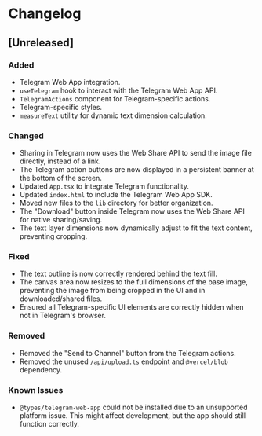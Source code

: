 # Changelog

## [Unreleased]

### Added
- Telegram Web App integration.
- `useTelegram` hook to interact with the Telegram Web App API.
- `TelegramActions` component for Telegram-specific actions.
- Telegram-specific styles.
- `measureText` utility for dynamic text dimension calculation.

### Changed
- Sharing in Telegram now uses the Web Share API to send the image file directly, instead of a link.
- The Telegram action buttons are now displayed in a persistent banner at the bottom of the screen.
- Updated `App.tsx` to integrate Telegram functionality.
- Updated `index.html` to include the Telegram Web App SDK.
- Moved new files to the `lib` directory for better organization.
- The "Download" button inside Telegram now uses the Web Share API for native sharing/saving.
- The text layer dimensions now dynamically adjust to fit the text content, preventing cropping.

### Fixed
- The text outline is now correctly rendered behind the text fill.
- The canvas area now resizes to the full dimensions of the base image, preventing the image from being cropped in the UI and in downloaded/shared files.
- Ensured all Telegram-specific UI elements are correctly hidden when not in Telegram's browser.

### Removed
- Removed the "Send to Channel" button from the Telegram actions.
- Removed the unused `/api/upload.ts` endpoint and `@vercel/blob` dependency.

### Known Issues
- `@types/telegram-web-app` could not be installed due to an unsupported platform issue. This might affect development, but the app should still function correctly.
